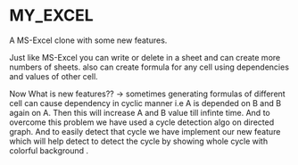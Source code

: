 # MY_EXCEL
A MS-Excel clone with some new features.

Just like MS-Excel you can write or delete in a sheet and can create more numbers of sheets.
also can create formula for any cell using dependencies and values of other cell.

Now What is new features??
-> sometimes generating formulas of different cell can cause dependency in cyclic manner i.e A is depended on B and B again on A.
Then this will increase A and B value till infinte time.
And to overcome this problem we have used a cycle detection algo on directed graph.
And to easily detect that cycle we have implement our new feature which will help detect to detect the cycle by showing whole cycle with colorful background .
